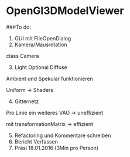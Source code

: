 # OpenGl3DModelViewer


###To do:

1. GUI mit FileOpenDialog
2. Kamera/Mausrotation 

class Camera

3. Light Optional Diffuse 

Ambient und Spekular funktionieren

Uniform -> Shaders

4. Gitternetz 

Pro Linie ein weiteres VAO -> uneffizient

mit transformationMatrix -> effizient

5. Refactoring und Kommentare schreiben
5. Bericht Verfassen
6. Präsi 18.01.2016 (3Min pro Person)

